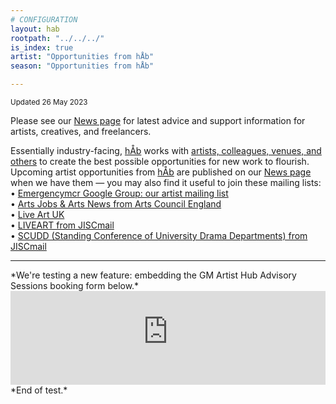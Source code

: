 ```yaml
---
# CONFIGURATION
layout: hab
rootpath: "../../../"
is_index: true
artist: "Opportunities from hÅb"
season: "Opportunities from hÅb"

---
```

<small>Updated 26 May 2023</small>        
        
Please see our [News page](/news/#artists) for latest advice and support information for artists, creatives, and freelancers.         
         
Essentially industry-facing, [hÅb](/hab) works with [artists, colleagues, venues, and others](/hab/partners) to create the best possible opportunities for new work to flourish. Upcoming artist opportunities from [hÅb](/hab) are published on our [News page](/news/#artists) when we have them — you may also find it useful to join these mailing lists:         
• [Emergencymcr Google Group: our artist mailing list](/hab/emergencymcr)         
• <a href="http://artsjobs.org.uk/subscribe" target="_blank">Arts Jobs & Arts News from Arts Council England</a>        
• <a href="http://liveartuk.org/pages/sign-up" target="_blank">Live Art UK</a>         
• <a href="http://jiscmail.ac.uk/cgi-bin/webadmin?A0=LIVEART" target="_blank">LIVEART from JISCmail</a>         
• <a href="http://jiscmail.ac.uk/cgi-bin/webadmin?A0=SCUDD" target="_blank">SCUDD (Standing Conference of University Drama Departments) from JISCmail</a>
<hr>         
*We're testing a new feature: embedding the GM Artist Hub Advisory Sessions booking form below.*        
<iframe src="https://app.squarespacescheduling.com/schedule.php?owner=19370486" title="Schedule Appointment" width="100%" frameBorder="0"></iframe><script src="https://embed.acuityscheduling.com/js/embed.js" type="text/javascript"></script>         
*End of test.*          
